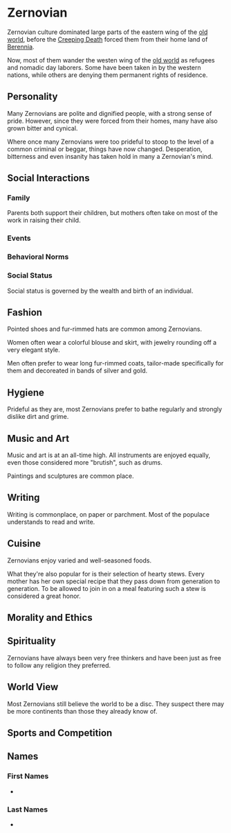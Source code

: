 # Zernovian
Zernovian culture dominated large parts of the eastern wing of the [old world](../../../world/world), before the [Creeping Death](../../../bestiary/horrors/creeping-death) forced them from their home land of [Berennia](../../../world/berennia/berennia). 

Now, most of them wander the westen wing of the [old world](../../../world/world) as refugees and nomadic day laborers. Some have been taken in by the western nations, while others are denying them permanent rights of residence. 

## Personality
Many Zernovians are polite and dignified people, with a strong sense of pride. However, since they were forced from their homes, many have also grown bitter and cynical. 

Where once many Zernovians were too prideful to stoop to the level of a common criminal or beggar, things have now changed. Desperation, bitterness and even insanity has taken hold in many a Zernovian's mind. 

## Social Interactions

### Family
Parents both support their children, but mothers often take on most of the work in raising their child. 

### Events

### Behavioral Norms

### Social Status
Social status is governed by the wealth and birth of an individual. 

## Fashion
Pointed shoes and fur-rimmed hats are common among Zernovians. 

Women often wear a colorful blouse and skirt, with jewelry rounding off a very elegant style. 

Men often prefer to wear long fur-rimmed coats, tailor-made specifically for them and decoreated in bands of silver and gold. 

## Hygiene
Prideful as they are, most Zernovians prefer to bathe regularly and strongly dislike dirt and grime. 

## Music and Art
Music and art is at an all-time high. All instruments are enjoyed equally, even those considered more "brutish", such as drums. 

Paintings and sculptures are common place. 

## Writing
Writing is commonplace, on paper or parchment. Most of the populace understands to read and write. 

## Cuisine
Zernovians enjoy varied and well-seasoned foods. 

What they're also popular for is their selection of hearty stews. Every mother has her own special recipe that they pass down from generation to generation. To be allowed to join in on a meal featuring such a stew is considered a great honor. 

## Morality and Ethics

## Spirituality
Zernovians have always been very free thinkers and have been just as free to follow any religion they preferred. 

## World View
Most Zernovians still believe the world to be a disc. They suspect there may be more continents than those they already know of. 

## Sports and Competition

## Names

### First Names
* 

### Last Names
* 